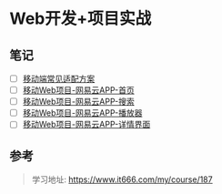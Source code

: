 # Web开发+项目实战

## 笔记

- [ ] [移动端常见适配方案](知播渔学习笔记/知播渔-李南江-08从零玩转移动Web开发+项目实战8/01-移动端常见适配方案.md)
- [ ] [移动Web项目-网易云APP-首页](知播渔学习笔记/知播渔-李南江-08从零玩转移动Web开发+项目实战8/02-移动Web项目-网易云APP-首页.md)
- [ ] [移动Web项目-网易云APP-搜索](知播渔学习笔记/知播渔-李南江-08从零玩转移动Web开发+项目实战8/03-移动Web项目-网易云APP-搜索.md)
- [ ] [移动Web项目-网易云APP-播放器](知播渔学习笔记/知播渔-李南江-08从零玩转移动Web开发+项目实战8/04-移动Web项目-网易云APP-播放器.md)
- [ ] [移动Web项目-网易云APP-详情界面](知播渔学习笔记/知播渔-李南江-08从零玩转移动Web开发+项目实战8/05-移动Web项目-网易云APP-详情界面.md)

## 参考

> 学习地址: https://www.it666.com/my/course/187